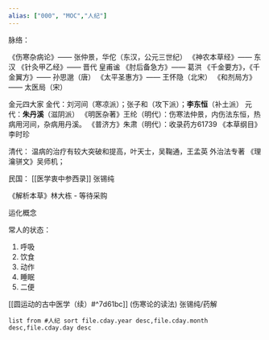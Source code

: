 ```yaml
---
alias: ["000", "MOC","人纪"]
---
```



脉络：

《伤寒杂病论》—— 张仲景，华佗（东汉，公元三世纪）
《神农本草经》—— 东汉
《针灸甲乙经》—— 晋代 皇甫谧
《肘后备急方》—— 葛洪
《千金要方》，《千金翼方》—— 孙思邈（唐）
《太平圣惠方》—— 王怀隐（北宋）
《和剂局方》—— 太医局（宋）

金元四大家
金代：刘河间（寒凉派）；张子和（攻下派）；**李东恒**（补土派）
元代：**朱丹溪**（滋阴派）
《明医杂著》王纶（明代）：伤寒法仲景，内伤法东恒，热病用河间，杂病用丹溪。
《普济方》朱肃（明代）：收录药方61739
《本草纲目》李时珍

清代：
温病的治疗有较大突破和提高，叶天士，吴鞠通，王孟英
外治法专著 《理瀹骈文》吴师机；


民国：
[[医学衷中参西录]] 张锡纯




《解析本草》林大栋 - 等待采购






运化概念

常人的状态：
1. 呼吸
2. 饮食
3. 动作
4. 睡眠
5. 二便

[[圆运动的古中医学（续）#^7d61bc]]  (伤寒论的读法)
张锡纯/药解

```dataview
list from #人纪 sort file.cday.year desc,file.cday.month desc,file.cday.day desc
```

